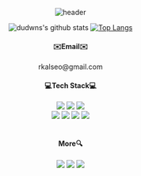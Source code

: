 <div align="center">

<div>
  
![header](https://capsule-render.vercel.app/api?type=Waving&color=1A1B27&height=300&section=header&text=welcome&theme=tokyonightfontSize=90&fontColor=FFFFFF&desc=Yeongjun%20Kim's%20Github%20profile&fontAlignY=40)  
  
![dudwns's github stats](https://github-readme-stats.vercel.app/api?username=dudwns&show_icons=true&theme=tokyonight&hide_rank=true) [![Top Langs](https://github-readme-stats.vercel.app/api/top-langs/?username=dudwns&layout=compact)](https://github.com/anuraghazra/github-readme-stats)
</div>
  
<h4>✉️Email✉️</h4>
rkalseo@gmail.com
  
<h4>💻Tech Stack💻</h4>
<div>
  <img src="https://img.shields.io/badge/HTML-E34F26?style=flat-square&logo=HTML5&logoColor=white"/></a>
  <img src="https://img.shields.io/badge/CSS-1572B6?style=flat-square&logo=CSS3&logoColor=white"/></a>
  <img src="https://img.shields.io/badge/JavaScript-F7DF1E?style=flat-square&logo=JavaScript&logoColor=white"/></a><br>
  <img src="https://img.shields.io/badge/JQuery-0769AD?style=flat-square&logo=JQuery&logoColor=white"/></a>
  <img src="https://img.shields.io/badge/TypeScript-3178C6?style=flat-square&logo=TypeScript&logoColor=white"/></a>
  <img src="https://img.shields.io/badge/React-61DAFB?style=flat-square&logo=React&logoColor=white"/></a>
  <img src="https://img.shields.io/badge/Redux-764ABC?style=flat-square&logo=Redux&logoColor=white"/></a>
</div>
<br>
<div>
  <h4>More🔍</h4>
  <a href="https://www.instagram.com/o5i9n"><img src="https://img.shields.io/badge/Instagram-E4405F?style=flat-square&logo=Instagram&logoColor=white"/></a>
  <a href="https://www.facebook.com/profile.php?id=100007863131781"><img src="https://img.shields.io/badge/Facebook-1877F2?style=flat-                square&logo=Facebook&logoColor=white"/></a>
  <a href="https://hits.seeyoufarm.com"><img src="https://hits.seeyoufarm.com/api/count/incr/badge.svg?url=https%3A%2F%2Fgithub.com%2Fdudwns%2Fhit-counter&count_bg=%2379C83D&title_bg=%23555555&icon=&icon_color=%23E7E7E7&title=hits&edge_flat=false"/></a>
</div>
</div>
